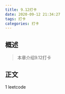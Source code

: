```yaml
---
title: 9.12打卡
date: 2020-09-12 21:34:27
tags: 打卡
categories: 打卡
---
```


## 概述

> 本章介绍9.12打卡

<!--more-->

## 正文

1 leetcode

